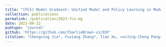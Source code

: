 ```yaml
---
title: "[FCS] Model Gradient: Unified Model and Policy Learning in Model-based Reinforcement Learning"
collection: publications
permalink: /publication/2023-fcs-mg
date: 2023-09-22
pubtype: 'journal'
github: 'https://github.com/CharlieBrown-v1/O3F'
citation: "Chengxing Jia*, Fuxiang Zhang*, Tian Xu, <u>Jing-Cheng Pang</u>, Zongzhang Zhang and Yang Yu. <i> Model Gradient: Unified Model and Policy Learning in Model-based Reinforcement Learning. </i>  <b>Frontiers of Computer Science</b>, to appear, 2023."
---
```

